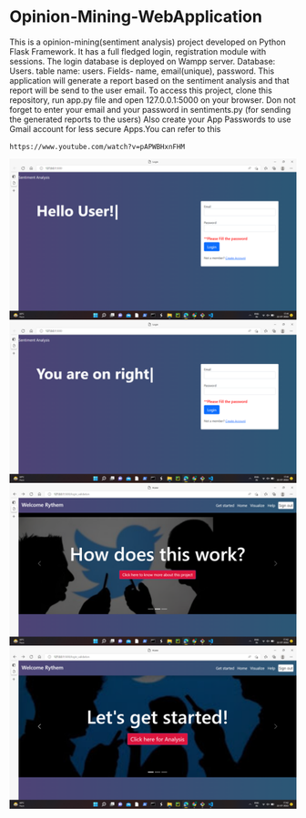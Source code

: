 # Opinion-Mining-WebApplication
This is a opinion-mining(sentiment analysis) project developed on Python Flask Framework. It has a full fledged login, registration module with sessions. The login database is deployed on Wampp server. Database: Users. table name: users. Fields- name, email(unique), password.
This application will generate a report based on the sentiment analysis and that report will be send to the user email.
To access this project, clone this repository, run app.py file and open 127.0.0.1:5000 on your browser.
Don not forget to enter your email and your password in sentiments.py (for sending the generated reports to the users)
Also create your App Passwords to use Gmail account for less secure Apps.You can refer to this
```
https://www.youtube.com/watch?v=pAPWBHxnFHM
```

![image](images/Screenshot%20(213).png)
![image](images/Screenshot%20(214).png)
![image](images/Screenshot%20(215).png)
![image](images/Screenshot%20(216).png)